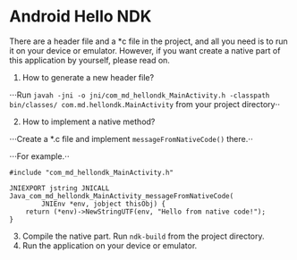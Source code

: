 Android Hello NDK
=================

There are a header file and a *c file in the project, and all you need is to run it on your device or emulator. However, if you want create a native part of this application by yourself, please read on.

1. How to generate a new header file?

⋅⋅⋅Run `javah -jni -o jni/com_md_hellondk_MainActivity.h -classpath bin/classes/ com.md.hellondk.MainActivity` from your project directory⋅⋅

2. How to implement a native method?

⋅⋅⋅Create a *.c file and implement `messageFromNativeCode()` there.⋅⋅

⋅⋅⋅For example.⋅⋅
```
#include "com_md_hellondk_MainActivity.h"

JNIEXPORT jstring JNICALL Java_com_md_hellondk_MainActivity_messageFromNativeCode(
		JNIEnv *env, jobject thisObj) {
	return (*env)->NewStringUTF(env, "Hello from native code!");
}
```

3. Compile the native part. Run `ndk-build` from the project directory.
4. Run the application on your device or emulator.
